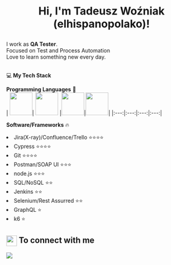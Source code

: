 <h1>
  <p align="center">Hi, I'm Tadeusz Woźniak (elhispanopolako)!</p>
</h1>
<p>I work as <strong>QA Tester</strong>.<br/>Focused on Test and Process Automation <br> Love to learn something new every day.<br></p><br/>
💻<strong> My Tech Stack</strong>

<strong>Programming Languages</strong>  :rocket:
<br/>
| <img src="https://raw.githubusercontent.com/coderjojo/coderjojo/master/img/js.png" width=60>| <img src="https://upload.wikimedia.org/wikipedia/commons/4/4c/Typescript_logo_2020.svg" width=60> |<img src="https://upload.wikimedia.org/wikipedia/commons/thumb/6/61/HTML5_logo_and_wordmark.svg/230px-HTML5_logo_and_wordmark.svg.png" width=60>|<img src="https://upload.wikimedia.org/wikipedia/commons/thumb/d/d5/CSS3_logo_and_wordmark.svg/1200px-CSS3_logo_and_wordmark.svg.png" width=60>|
|:---:|:---:|:---:|:---:|

<strong>Software/Frameworks</strong> 🔥 
<li>Jira(X-ray)/Confluence/Trello ⭐⭐⭐⭐</li>
<li>Cypress ⭐⭐⭐⭐</li>
<li>Git ⭐⭐⭐⭐</li>
<li>Postman/SOAP UI ⭐⭐⭐</li>
<li>node.js ⭐⭐⭐</li>
<li>SQL/NoSQL ⭐⭐</li>
<li>Jenkins ⭐⭐</li>
<li>Selenium/Rest Assurred ⭐⭐</li>
<li>GraphQL ⭐</li>
<li>k6 ⭐</li>

<summary><h2><img src="https://emojis.slackmojis.com/emojis/images/1579216111/7550/pikachu_wave.gif?1579216111" align="center"
                width="28" /> To connect with me</h2></summary>

<p>
<a href="https://www.linkedin.com/in/tadeusz-wo%C5%BAniak-3162a217a/">
<img src="https://img.shields.io/badge/linkedin-%230077B5.svg?&style=for-the-badge&logo=linkedin&logoColor=white" />
</a>
</p>






